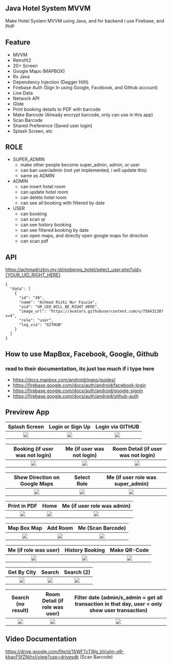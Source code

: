 ## Java Hotel System MVVM
Make Hotel System MVVM using Java, and for backend i use Firebase, and PHP

## Feature
- MVVM
- Retrofit2
- 20+ Screen
- Google Maps (MAPBOX)
- Rx Java
- Dependency Injection (Dagger Hillt)
- Firebase Auth (Sign In using Google, Facebook, and Github account)
- Live Data
- Network API 
- Glide
- Print booking details to PDF with barcode
- Make Barcode (Already encrypt barcode, only can use in this app)
- Scan Barcode
- Shared Preference (Saved user login)
- Splash Screen, etc

## ROLE
- SUPER_ADMIN
  - make other people become super_admin, admin, or user
  - can ban user/admin (not yet implemented, i will update this)
  - same as ADMIN
- ADMIN
  - can insert hotel room
  - can update hotel room
  - can delete hotel room
  - can see all booking with filtered by date
- USER
  - can booking
  - can scan qr
  - can see history booking
  - can see filtered booking by date
  - can open maps, and directly open google maps for direction
  - can scan pdf

## API 
https://achmadrizkin.my.id/mobprog_hotel/select_user.php?uid={YOUR_UID_RIGHT_HERE}

    {
      "data": [
        {
          "id": "30",
          "name": "Achmad Rizki Nur Fauzie",
          "uid": "UR_UID_WILL_BE_RIGHT_HERE",
          "image_url": "https://avatars.githubusercontent.com/u/75843138?v=4",
          "role": "user",
          "log_via": "GITHUB"
        }
      ]
    }

## How to use MapBox, Facebook, Google, Github
### read to their documentation, its just too much if i type here
- https://docs.mapbox.com/android/maps/guides/
- https://firebase.google.com/docs/auth/android/facebook-login
- https://firebase.google.com/docs/auth/android/google-signin
- https://firebase.google.com/docs/auth/android/github-auth


## Previrew App
  Splash Screen                 |   Login or Sign Up       |  Login via GITHUB
:-------------------------:|:-------------------------:|:-------------------------:
<img src="https://user-images.githubusercontent.com/75843138/175751462-8203b9b5-8e7c-4941-bc67-a9dcc1316269.png"> |<img src="https://user-images.githubusercontent.com/75843138/175751508-7cd7151f-313e-4a72-8b75-dc9d0d762b1e.png"> |<img src="https://user-images.githubusercontent.com/75843138/175751545-ed53381f-b0b3-4997-9681-6566036662d8.png">

  Booking (if user was not login)                 |   Me (if user was not login)       |  Room Detail (if user was not login)
:-------------------------:|:-------------------------:|:-------------------------:
<img src="https://user-images.githubusercontent.com/75843138/175751615-169428cd-f017-4d1c-b233-b839b5ff3479.png"> |<img src="https://user-images.githubusercontent.com/75843138/175751720-ee582e1e-6d04-4d64-b334-1e7bd157d289.png"> |<img src="https://user-images.githubusercontent.com/75843138/175751946-258efa5f-d5c6-412d-b46f-9da76fd7f28b.png">

  Show Direction on Google Maps                 |   Select Role      |  Me (if user role was super_admin)
:-------------------------:|:-------------------------:|:-------------------------:
<img src="https://user-images.githubusercontent.com/75843138/175752144-c6b63a25-970b-472a-8aa9-a8f0d35edd9b.png"> |<img src="https://user-images.githubusercontent.com/75843138/175752357-d214b8d3-6b87-4e91-bc50-0b0ad1aefdf4.png"> |<img src="https://user-images.githubusercontent.com/75843138/175752389-c185deb4-4778-492e-b0f7-a71c18b03657.png">

  Print in PDF                 |   Home      |  Me (if user role was admin)
:-------------------------:|:-------------------------:|:-------------------------:
<img src="https://user-images.githubusercontent.com/75843138/177167105-7a9cca90-d757-4f26-bf11-e2e5e91b2e8c.jpg"> |<img src="https://user-images.githubusercontent.com/75843138/177167393-2a1d454c-e468-48ef-ac53-70cc18ae4319.png"> |<img src="https://user-images.githubusercontent.com/75843138/177167878-70791d11-9cbc-4dbd-8492-d4d27ca2911f.png">

  Map Box Map                 |   Add Room      |  Me (Scan Barcode)
:-------------------------:|:-------------------------:|:-------------------------:
<img src="https://user-images.githubusercontent.com/75843138/177168042-a680bf09-6b4c-4d27-b1e8-b6c06d39d757.png"> |<img src="https://user-images.githubusercontent.com/75843138/177168209-65d1dddf-3dba-4267-b465-c4632d9fff6e.png"> |<img src="https://user-images.githubusercontent.com/75843138/177168461-50a0ca2e-f84c-47bc-a70b-38c4096ed46f.png">

  Me (if role was user)                 |   History Booking      |  Make QR-Code
:-------------------------:|:-------------------------:|:-------------------------:
<img src="https://user-images.githubusercontent.com/75843138/177169221-c45553cf-78f9-409f-b22b-4496008077bb.png"> |<img src="https://user-images.githubusercontent.com/75843138/177169420-39f8889d-ecc0-40df-aa7b-dfbaa52f5ba2.png"> |<img src="https://user-images.githubusercontent.com/75843138/177169646-96d8ffb4-4022-456e-ac30-04fc1a06c04a.png">

  Get By City                 |   Search      |  Search (2)
:-------------------------:|:-------------------------:|:-------------------------:
<img src="https://user-images.githubusercontent.com/75843138/177170343-d8708a34-6956-42d6-a947-f95ccbe71738.png"> |<img src="https://user-images.githubusercontent.com/75843138/177170551-c5d3cede-6ba0-4f27-aa94-c323edab0bc4.png"> |<img src="https://user-images.githubusercontent.com/75843138/177170739-3c9ca2af-cf19-4286-9178-ee88d6868139.png">

  Search (no result)                 |   Room Detail (if role was user)      |  Filter date (admin/s_admin = get all transaction in that day, user = only show user transaction)
:-------------------------:|:-------------------------:|:-------------------------:
<img src="https://user-images.githubusercontent.com/75843138/177170867-b86862fb-224e-4482-ba82-a3d6664ab1a7.png"> |<img src="https://user-images.githubusercontent.com/75843138/177171117-b5533ad4-c23f-4c28-9322-a31726477a5e.png"> |<img src="https://user-images.githubusercontent.com/75843138/177171339-3cf100a3-29c9-442d-a916-b7542e818b12.png">


## Video Documentation
https://drive.google.com/file/d/1SWFTcTWg_bVujjm-q9-kbavF5fZNihxI/view?usp=drivesdk (Scan Barcode)
